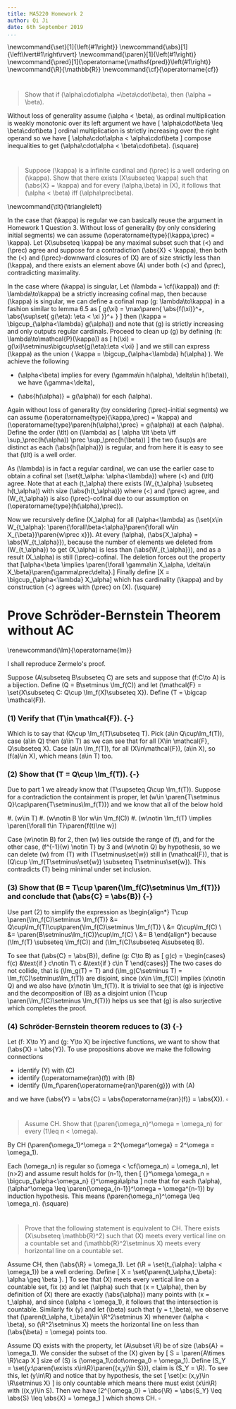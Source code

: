```yaml
---
title: MA5220 Homework 2
author: Qi Ji
date: 6th September 2019
...
```


\newcommand{\set}[1]{\left\{#1\right\}}
\newcommand{\abs}[1]{\left\lvert#1\right\rvert}
\newcommand{\paren}[1]{\left(#1\right)}
\newcommand{\pred}[1]{\operatorname{\mathsf{pred}}\left(#1\right)}
\newcommand{\R}{\mathbb{R}}
\newcommand{\cf}{\operatorname{cf}}

#

> Show that if \(\alpha\cdot\alpha =\beta\cdot\beta\), then \(\alpha = \beta\).

Without loss of generality assume \(\alpha < \beta\), as ordinal multiplication
is weakly monotonic over its left argument we have
\[ \alpha\cdot\beta \leq \beta\cdot\beta \]
ordinal multiplication is strictly increasing over the right operand so we have
\[ \alpha\cdot\alpha < \alpha\cdot\beta \]
compose inequalities to get \(\alpha\cdot\alpha < \beta\cdot\beta\).
\(\square\)

#

> Suppose \(\kappa\) is a infinite cardinal and \(\prec\) is a well ordering on \(\kappa\).
> Show that there exists \(X\subseteq \kappa\) such that \(\abs{X} = \kappa\) and
> for every \(\alpha,\beta\) in \(X\), it follows that \(\alpha < \beta\) iff \(\alpha\prec\beta\).

\newcommand{\tlt}{\triangleleft}

In the case that \(\kappa\) is regular we can basically reuse the argument in Homework 1 Question 3.
Without loss of generality (by only considering initial segments) we can assume \(\operatorname{type}(\kappa,\prec) = \kappa\).
Let \(X\subseteq \kappa\) be any maximal subset
such that \(<\) and \(\prec\) agree and suppose for a contradiction \(\abs{X} < \kappa\),
then both the \(<\) and \(\prec\)-downward closures of \(X\) are of size strictly less than \(\kappa\),
and there exists an element above \(A\) under both \(<\) and \(\prec\), contradicting maximality.

In the case where \(\kappa\) is singular,
Let \(\lambda = \cf(\kappa)\) and
\(f: \lambda\to\kappa\) be a strictly increasing cofinal map, then because \(\kappa\) is singular,
we can define a cofinal map \(g: \lambda\to\kappa\) in a fashion similar to lemma 6.5 as
\[ g(\xi) = \max\paren{ \abs{f(\xi)}^+, \abs{\sup\set{ g(\eta): \eta < \xi }}^+ } \]
then \(\kappa = \bigcup_{\alpha<\lambda} g(\alpha)\)
and note that \(g\) is strictly increasing and only outputs regular cardinals. Proceed to clean up \(g\) by defining \(h: \lambda\to\mathcal{P}(\kappa)\) as
\[ h(\xi) = g(\xi)\setminus\bigcup\set{g(\eta):\eta <\xi} \]
and we still can express \(\kappa\) as the union
\( \kappa = \bigcup_{\alpha<\lambda} h(\alpha) \).
We achieve the following

* \(\alpha<\beta\) implies for every \(\gamma\in h(\alpha), \delta\in h(\beta)\), we have \(\gamma<\delta\),

* \(\abs{h(\alpha)} = g(\alpha)\) for each \(\alpha\).

Again without loss of generality (by considering \(\prec\)-initial segments)
we can assume \(\operatorname{type}(\kappa,\prec) = \kappa\) and
\(\operatorname{type}\paren{h(\alpha),\prec} = g(\alpha)\) at each \(\alpha\).
Define the order \(\tlt\) on \(\lambda\) as
\[ \alpha \tlt \beta \iff \sup_\prec(h(\alpha)) \prec \sup_\prec(h(\beta)) \]
the two \(\sup\)s are distinct as each \(\abs{h(\alpha)}\) is regular,
and from here it is easy to see that \(\tlt\) is a well order.

As \(\lambda\) is in fact a regular cardinal, we can use the earlier case
to obtain a cofinal set \(\set{t_\alpha: \alpha<\lambda}\) where \(<\) and \(\tlt\) agree.
Note that at each \(t_\alpha\) there exists \(W_{t_\alpha} \subseteq h(t_\alpha)\)
with size \(\abs{h(t_\alpha)}\) where \(<\) and \(\prec\) agree, and \(W_{t_\alpha}\) is also
\(\prec\)-cofinal due to our assumption on \(\operatorname{type}(h(\alpha),\prec)\).

Now we recursively define \(X_\alpha\) for all \(\alpha<\lambda\) as
\(\set{x\in W_{t_\alpha}: \paren{\forall\beta<\alpha}\paren{\forall w\in X_{\beta}}\paren{w\prec x}}\).
At every \(\alpha\), \(\abs{X_\alpha} = \abs{W_{t_\alpha}}\),
because the number of elements we deleted from \(W_{t_\alpha}\) to get \(X_\alpha\)
is less than \(\abs{W_{t_\alpha}}\), and as a result \(X_\alpha\) is still \(\prec\)-cofinal.
The deletion forces out the property that
\[\alpha<\beta \implies \paren{\forall \gamma\in X_\alpha, \delta\in X_\beta}\paren{\gamma\prec\delta}.\]
Finally define \[X = \bigcup_{\alpha<\lambda} X_\alpha\]
which has cardinality \(\kappa\) and by construction \(<\) agrees with \(\prec\) on \(X\).
\(\square\)

# Prove Schröder-Bernstein Theorem without AC

\renewcommand{\Im}{\operatorname{Im}}

I shall reproduce Zermelo's proof.

Suppose \(A\subseteq B\subseteq C\) are sets and suppose that \(f:C\to A\) is a bijection.
Define \(Q = B\setminus \Im_f(C)\) and let \(\mathcal{F} = \set{X\subseteq C: Q\cup \Im_f(X)\subseteq X}\).
Define \(T = \bigcap \mathcal{F}\).

### (1) Verify that \(T\in \mathcal{F}\). {-}

Which is to say that \(Q\cup \Im_f(T)\subseteq T\).
Pick \(a\in Q\cup\Im_f(T)\), case \(a\in Q\) then \(a\in T\) as we can see that for all \(X\in \mathcal{F}, Q\subseteq X\).
Case \(a\in \Im_f(T)\), for all \(X\in\mathcal{F}\), \(a\in X\), so \(f(a)\in X\), which means \(a\in T\) too.

### (2) Show that \(T = Q\cup \Im_f(T)\). {-}

Due to part 1 we already know that \(T\supseteq Q\cup \Im_f(T)\).
Suppose for a contradiction the containment is proper, let
\(w\in \paren{T\setminus Q}\cap\paren{T\setminus\Im_f(T)}\)
and we know that all of the below hold

#. \(w\in T\)
#. \(w\notin B \lor w\in \Im_f(C)\)
#. \(w\notin \Im_f(T) \implies \paren{\forall t\in T}\paren{f(t)\ne w}\)

Case \(w\notin B\) for 2, then \(w\) lies outside the range of \(f\),
and for the other case, \(f^{-1}(w) \notin T\) by 3 and \(w\notin Q\) by hypothesis,
so we can delete \(w\) from \(T\) with \(T\setminus\set{w}\) still in \(\mathcal{F}\), that is
\(Q\cup \Im_f(T\setminus\set{w}) \subseteq T\setminus\set{w}\).
This contradicts \(T\) being minimal under set inclusion.


### (3) Show that \(B = T\cup \paren{\Im_f(C)\setminus \Im_f(T)}\) and conclude that \(\abs{C} = \abs{B}\) {-}

Use part (2) to simplify the expression as
\begin{align*}
T\cup \paren{\Im_f(C)\setminus \Im_f(T)}
&= Q\cup\Im_f(T)\cup\paren{\Im_f(C)\setminus \Im_f(T)} \\
&= Q\cup\Im_f(C) \\
&= \paren{B\setminus\Im_f(C)}\cup\Im_f(C) \\
&= B
\end{align*}
because \(\Im_f(T) \subseteq \Im_f(C)\) and \(\Im_f(C)\subseteq A\subseteq B\).

To see that \(\abs{C} = \abs{B}\), define \(g: C\to B\) as
\[ g(c) = \begin{cases}
f(c) &\text{if } c\notin T\\
c &\text{if } c\in T
\end{cases}\]
The two cases do not collide, that is \(\Im_g(T) = T\) and \(\Im_g(C\setminus T) = \Im_f(C)\setminus\Im_f(T)\) are disjoint, since \(x\in \Im_f(C)\) implies \(x\notin Q\) and we also have \(x\notin \Im_f(T)\).
It is trivial to see that \(g\) is injective and the decomposition of \(B\) as a disjoint union \(T\cup \paren{\Im_f(C)\setminus \Im_f(T)}\) helps us see that \(g\) is also surjective which completes the proof.

### (4) Schröder-Bernstein theorem reduces to (3) {-}

Let \(f: X\to Y\) and \(g: Y\to X\) be injective functions, we want to show that \(\abs{X} = \abs{Y}\).
To use propositions above we make the following connections

* identify \(Y\) with \(C\)
* identify \(\operatorname{ran}(f)\) with \(B\)
* identify \(\Im_f\paren{\operatorname{ran}\paren{g}}\) with \(A\)

and we have \(\abs{Y} = \abs{C} = \abs{\operatorname{ran}(f)} = \abs{X}\). $\square$

#

> Assume CH. Show that \(\paren{\omega_n}^\omega = \omega_n\) for every \(1\leq n < \omega\).

By CH \(\paren{\omega_1}^\omega = 2^{\omega^\omega} = 2^\omega = \omega_1\).

Each \(\omega_n\) is regular so \(\omega < \cf(\omega_n) = \omega_n\), let \(n>2\) and assume result holds for \(n-1\), then
\[
{}^\omega \omega_n
= \bigcup_{\alpha<\omega_n} {}^\omega\alpha
\]
note that for each \(\alpha\), \(\alpha^\omega \leq \paren{\omega_{n-1}}^\omega = \omega^{n-1}\) by induction hypothesis.
This means \(\paren{\omega_n}^\omega \leq \omega_n\).
\(\square\)

#

> Prove that the following statement is equivalent to CH.
> There exists \(X\subseteq \mathbb{R}^2\) such that
> \(X\) meets every vertical line on a countable set
> and \(\mathbb{R}^2\setminus X\) meets every horizontal line on a countable set.

Assume CH, then \(\abs{\R} = \omega_1\).
Let \(\R = \set{t_{\alpha}: \alpha < \omega_1}\) be a well ordering.
Define
\[ X = \set{\paren{t_\alpha,t_\beta}: \alpha \geq \beta }. \]
To see that \(X\) meets every vertical line on a countable set,
fix \(x\) and let \(\alpha\) such that \(x = t_\alpha\),
then by definition of \(X\) there are exactly \(\abs{\alpha}\) many points with \(x = t_\alpha\),
and since \(\alpha < \omega_1\), it follows that the intersection is countable.
Similarly fix \(y\) and let \(\beta\) such that \(y = t_\beta\),
we observe that \(\paren{t_\alpha, t_\beta}\in \R^2\setminus X\) whenever \(\alpha < \beta\),
so \(\R^2\setminus X\) meets the horizontal line on less than \(\abs{\beta} = \omega\) points too.

Assume \(X\) exists with the property, let \(A\subset \R\) be of size \(\abs{A} = \omega_1\).
We consider the subset of the \(X\) given by
\[ S = \paren{A\times \R}\cap X \]
size of \(S\) is \(\omega_1\cdot\omega_0 = \omega_1\).
Define \(S_Y = \set{y:\paren{\exists x\in\R}\paren{(x,y)\in S}}\), claim is \(S_Y = \R\).
To see this, let \(y\in\R\) and notice that by hypothesis, the set
\[ \set{x: (x,y)\in \R\setminus X} \] is only countable which means
there must exist \(x\in\R\) with \((x,y)\in S\).
Then we have
\[2^{\omega_0} = \abs{\R} = \abs{S_Y} \leq \abs{S} \leq \abs{X} = \omega_1 \]
which shows CH. $\square$
